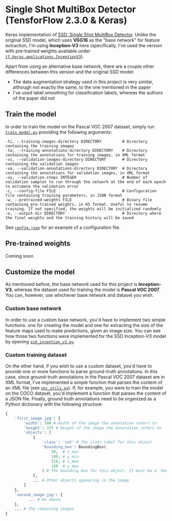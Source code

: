 # Single Shot MultiBox Detector (TensforFlow 2.3.0 & Keras)
Keras implementation of [SSD: Single Shot MultiBox Detector](https://arxiv.org/abs/1512.02325). Unlike the original SSD model, which uses **VGG16** as the "base network" for feature extraction, I'm using **Inception-V3** here (specifically, I've used the version with pre-trained weights available under [`tf.keras.applications.InceptionV3`](https://www.tensorflow.org/api_docs/python/tf/keras/applications/InceptionV3)). 

Apart from using an alternative base network, there are a couple other differences between this version and the original SSD model:
 - The data augmentation strategy used in this project is very similar, although not exactly the same, to the one mentioned in the paper
 - I've used label smoothing for classification labels, whereas the authors of the paper did not

## Train the model
In order to train the model on the Pascal VOC 2007 dataset, simply run [`train_model.py`](train_model.py) providing the following arguments:
```
-ti, --training-images-directory DIRECTORY         # Directory containing the training images
-ta, --training-annotations-directory DIRECTORY    # Directory containing the annotations for training images, in XML format
-vi, --validation-images-directory DIRECTORY       # Directory containing the validation images
-va, --validation-annotations-directory DIRECTORY  # Directory containing the annotations for validation images, in XML format
-vs, --validation-steps INTEGER                    # Number of validation samples to run through the network at the end of each epoch to estimate the validation error
-c, --config-file FILE                             # Configuration file containing training parameters, in JSON format
-w, --pretrained-weights FILE                      # Binary file containing pre-trained weights, in H5 format. Useful to resume training. If not specified, the weights will be initialized randomly
-o, --output-dir DIRECTORY                         # Directory where the final weights and the training history will be saved
```
See [`config.json`](config.json) for an example of a configuration file.

## Pre-trained weights
Coming soon

## Customize the model
As mentioned before, the base network used for this project is **Inception-V3**, whereas the dataset used for training the model is **Pascal VOC 2007**. You can, however, use whichever base network and dataset you wish.

### Custom base network
In order to use a custom base network, you'd have to implement two simple functions: one for creating the model and one for extracting the size of the feature maps used to make predictions, given an image size. You can see how those two functions were implemented for the SSD Inception-V3 model by opening [`ssd_inception_v3.py`](ssd_inception_v3.py).

### Custom training dataset
On the other hand, if you wish to use a custom dataset, you'd have to provide one or more functions to parse ground-truth annotations. In this case, since ground-truth annotations in the Pascal VOC 2007 dataset are in XML format, I've implemented a simple function that parses the content of an XML file (see [`voc_utils.py`](voc_utils.py)). If, for example, you were to train the model on the COCO dataset, you'd implement a function that parses the content of a JSON file. 
Finally, ground truth annotations need to be organized as a Python dictionary with the following structure:
```Python
{
    'first_image.jpg': {
        'width': 500 # Width of the image the annotation refers to
        'height': 375 # Height of the image the annotation refers to
        'objects': [
            {
                'class': 'cat' # The class label for this object
                'bounding_box': BoundingBox(
                    50,  # x_min
                    100, # y_min
                    320, # x_max
                    180  # y_max
                ) # The bounding box for this object. It must be a `BoundingBox` instance
            },
            ... # Other objects appearing in the image
        ]
    },
    'second_image.jpg': {
          ... # As above
    },
    ... # The remaining images
}
```
